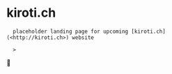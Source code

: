 # kiroti.ch

      placeholder landing page for upcoming [kiroti.ch](<http://kiroti.ch>) website

      > 

:koala:
